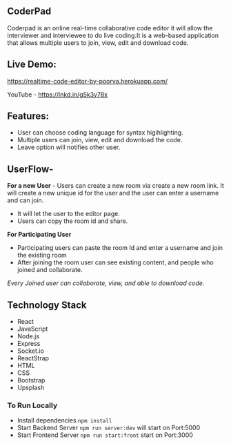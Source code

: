 ## CoderPad

Coderpad is an online real-time collaborative code editor it will allow the interviewer and interviewee to do live coding.It is a web-based application that allows multiple users to join, view, edit and download code.

## Live Demo:

https://realtime-code-editor-by-poorva.herokuapp.com/

YouTube - https://lnkd.in/g5k3y78x

## Features:

- User can choose coding language for syntax higihlighting.
- Multiple users can join, view, edit and download the code.
- Leave option will notifies other user.

## UserFlow-

**For a new User** -
Users can create a new room via create a new room link. It will create a new unique id for the user and the user can enter a username and can join.

- It will let the user to the editor page.
- Users can copy the room id and share.

**For Participating User**
- Participating users can paste the room Id and enter a username and join the existing room
- After joining the room user can see existing content, and people who joined and collaborate.

_Every Joined user can collaborate, view, and able to download code._

## Technology Stack

- React
- JavaScript
- Node.js
- Express
- Socket.io
- ReactStrap
- HTML
- CSS
- Bootstrap
- Upsplash

### To Run Locally

- Install dependencies `npm install`
- Start Backend Server `npm run server:dev` will start on Port:5000
- Start Frontend Server `npm run start:front` start on Port:3000
